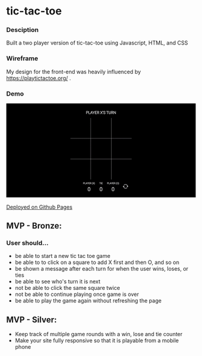 # tic-tac-toe
### Desciption
Built a two player version of tic-tac-toe using Javascript, HTML, and CSS

### Wireframe
My design for the front-end was heavily influenced by https://playtictactoe.org/ .

### Demo
![Alt Text](https://github.com/MichelleLucero/tic-tac-toe/blob/main/images/play-preview.gif "Demo")

[Deployed on Github Pages](https://michellelucero.github.io/tic-tac-toe/)

## MVP - Bronze:
### User should...
- be able to start a new tic tac toe game
- be able to to click on a square to add X first and then O, and so on
- be shown a message after each turn for when the user wins, loses, or ties 
- be able to see who's turn it is next
- not be able to click the same square twice
- not be able to continue playing once game is over
- be able to play the game again without refreshing the page

## MVP - Silver:
- Keep track of multiple game rounds with a win, lose and tie counter
- Make your site fully responsive so that it is playable from a mobile phone

